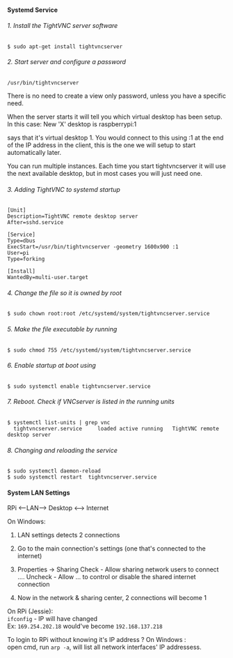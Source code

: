 #### Systemd Service

###### 1. Install the TightVNC server software

```
$ sudo apt-get install tightvncserver
```    

###### 2. Start server and configure a password

```
/usr/bin/tightvncserver
```

There is no need to create a view only password, unless you have a specific need.

When the server starts it will tell you which virtual desktop has been setup. 
In this case: New 'X' desktop is raspberrypi:1

says that it's virtual desktop 1. You would connect to this using :1 at the end of
the IP address in the client, this is the one we will setup to start automatically later.

You can run multiple instances. Each time you start tightvncserver it will use
the next available desktop, but in most cases you will just need one.

###### 3. Adding TightVNC to systemd startup
```
[Unit]
Description=TightVNC remote desktop server
After=sshd.service

[Service]
Type=dbus
ExecStart=/usr/bin/tightvncserver -geometry 1600x900 :1
User=pi
Type=forking

[Install]
WantedBy=multi-user.target
```

###### 4. Change the file so it is owned by root
```
$ sudo chown root:root /etc/systemd/system/tightvncserver.service
```
###### 5. Make the file executable by running
```
$ sudo chmod 755 /etc/systemd/system/tightvncserver.service
```
###### 6. Enable startup at boot using
```
$ sudo systemctl enable tightvncserver.service
```
###### 7. Reboot. Check if VNCserver is listed in the running units
```
$ systemctl list-units | grep vnc
  tightvncserver.service     loaded active running   TightVNC remote desktop server
```
###### 8. Changing and reloading the service
```
$ sudo systemctl daemon-reload
$ sudo systemctl restart  tightvncserver.service
```


#### System LAN Settings

RPi <--LAN--> Desktop <--> Internet

On Windows:
  1. LAN settings detects 2 connections
  2. Go to the main connection's settings (one that's connected to the internet)
  3. Properties -> Sharing 
  	Check - Allow sharing network users to connect ....
  	Uncheck - Allow ... to control or disable the shared internet connection

  4. Now in the network & sharing center, 2 connections will become 1 

On RPi (Jessie):   
	```ifconfig``` - IP will have changed   
      Ex: ```169.254.202.18``` would've become ```192.168.137.218```
		
To login to RPi without knowing it's IP address ?
On Windows :    
  open cmd, run ```arp -a```, will list all network interfaces' IP addressess.

